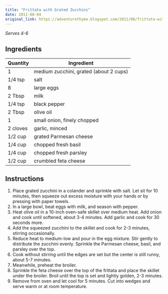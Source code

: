 ```yaml
---
title: "Frittata with Grated Zucchini"
date: 2011-08-04
original_link: https://adventurethyme.blogspot.com/2011/08/frittata-with-grated-zucchini.html
---
```


_Serves 4-6_

## Ingredients


| Quantity | Ingredient |
| -------- | ---------- |
| 1 | medium zucchini, grated (about 2 cups) |
| 1/4 tsp | salt |
| 8 | large eggs |
| 2 Tbsp | milk |
| 1/4 tsp | black pepper |
| 2 Tbsp | olive oil |
| 1 | small onion, finely chopped |
| 2 cloves | garlic, minced |
| 1/2 cup | grated Parmesan cheese |
| 1/4 cup | chopped fresh basil |
| 1/4 cup | chopped fresh parsley |
| 1/2 cup | crumbled feta cheese |

## Instructions


1. Place grated zucchini in a colander and sprinkle with salt. Let sit for 10 minutes, then squeeze out excess moisture with your hands or by pressing with paper towels.
2. In a large bowl, beat eggs with milk, and season with pepper.
3. Heat olive oil in a 10-inch oven-safe skillet over medium heat. Add onion and cook until softened, about 3-4 minutes. Add garlic and cook for 30 seconds more.
4. Add the squeezed zucchini to the skillet and cook for 2-3 minutes, stirring occasionally.
5. Reduce heat to medium-low and pour in the egg mixture. Stir gently to distribute the zucchini evenly. Sprinkle the Parmesan cheese, basil, and parsley over the top.
6. Cook without stirring until the edges are set but the center is still runny, about 5-7 minutes.
7. Meanwhile, preheat the broiler.
8. Sprinkle the feta cheese over the top of the frittata and place the skillet under the broiler. Broil until the top is set and lightly golden, 2-3 minutes.
9. Remove from oven and let cool for 5 minutes. Cut into wedges and serve warm or at room temperature.
